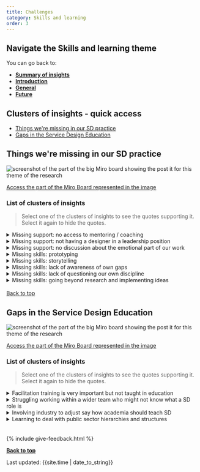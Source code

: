 ```yaml
---
title: Challenges
category: Skills and learning
order: 3
---
```


<div class="nav-panel">
   <h2>Navigate the Skills and learning theme</h2>
   <p style="margin-bottom: 0">You can go back to:</p>
   <ul>
      <li><a href="/practitioner-stories/Skills-and-learning/summary"><strong>Summary of insights</strong></a></li>
      <li><a href="/practitioner-stories/Skills-and-learning/intro"><strong>Introduction</strong></a></li>
      <li><a href="/practitioner-stories/Skills-and-learning/general"><strong>General</strong></a></li>
      <li><a href="/practitioner-stories/Skills-and-learning/future"><strong>Future</strong></a></li>
   </ul>
</div>

<h2 class="top-line">Clusters of insights - quick access</h2>

- [Things we're missing in our SD practice](#things-missing)
- [Gaps in the Service Design Education](#gaps-in-education)


<h2 class="top-line" id="things-missing">Things we're missing in our SD practice</h2>

![screenshot of the part of the big Miro board showing the post it for this theme of the research](/practitioner-stories/images/skills-learning/skills-chall1.png)
<p><a href="https://miro.com/app/board/o9J_ldOzA14=/?moveToWidget=3074457352333736097&cot=14" target="_blank">Access the part of the Miro Board represented in the image</a></p>

### List of clusters of insights

> Select one of the clusters of insights to see the quotes supporting it. Select it again to hide the quotes.

 <details>
 <summary>Missing support: no access to mentoring / coaching</summary>
 <ul>
    <li>I think I would say for me personally it‘s me having that access to coaching and mentoring. [...] So, I had coach for a bit, but she is not from a design background, it was more[job] related and that was really useful, but it was just not something applicable to my design work. You know inspirations, aspirations. So, I do kind of miss that. That kind of role model as a manager, I guess. She is great, but she comes from that background of traditional insight and engagement/ research in a public sector organisation. She is very open but still she doesn’t operate at the level I do, so it‘s just a difference.</li>
 </ul>
 </details>
  <details>
 <summary>Missing support: not having a designer in a leadership position</summary>
 <ul>
    <li>I would really like someone above, even just from a design perspective, who is above me [...], who could coordinate [ with other areas]</li>
 </ul>
 </details>
  <details>
 <summary>Missing support: no discussion about the emotional part of our work</summary>
 <ul>
    <li>The stress and mental health, and the emotional aspect of this, [the set up of a project] is a perfect time to open up and say what we are going to do together, it's going to be hard, what can we put in place to support each other? How can we be safe? If you're just turning out like doing this service design stuff, there is no room for having those discussions.</li>
 </ul>
 </details>
  <details>
 <summary>Missing skills: prototyping</summary>
 <ul>
    <li>But we kind of missing that in between prototyping but that‘s where we are at the moment</li>
 </ul>
 </details>
  <details>
 <summary>Missing skills: storytelling</summary>
 <ul>
    <li>I don’t think people know how to tell stories, I don’t think they know what is a good story necessarily</li>
 </ul>
 </details>
  <details>
 <summary>Missing skills: lack of awareness of own gaps</summary>
 <ul>
    <li>being aware of what your gaps are right? there is no set skills sets I don't think. There are soft skills and it's nice if you can use illustrator and all those things, but really it's more about being aware of what you can and can't do. It's not the same as accountancy where it's like can you do X Y Z on a spreadsheet, it's more nuance than that. Everybody has gaps, it's just about being aware of them</li>
 </ul>
 </details>
  <details>
 <summary>Missing skills: lack of questioning our own discipline</summary>
 <ul>
    <li>Some critical discussions don't go on, but there is also not a lot of questioning around what's being asked of designers and researchers, what is happening, what will happen to people after all that ethical framework I guess. It's just assumed that service design is the right thing to do all the time, in the ways that we have been taught to do it. So there is a kind of dogma there that hasn't been questioned. I think this questioning is opening more now, which is great. Maybe I've been impatient. [...] I take these conversations [from other communities] and bring them to a general level, so where can I see these in service design for example</li>
 </ul>
 </details>
  <details>
 <summary>Missing skills: going beyond research and implementing ideas</summary>
 <ul>
    <li>One thing that is difficult in service design is to track the impact of it, and the implementation. There are lots of cool projects where you come up with good ideas but you don't get actually existing or are not actually tested properly?or design research, a company does a lot of research, it's sounds very exciting but it doesn't go anywhere afterwards, it's just a really nice project, which is a bit frustrating because you know, we've done all that work, and it's all very exciting and it's not going anywhere. That's a bit of a gap in SD, there are many examples of really interesting work and research and some have been implemented, but maybe it's a bit difficult to do</li>
 </ul>
 </details>
<br>
<a class="button" href="#">Back to top</a>


<h2 class="top-line" id="gaps-in-education">Gaps in the Service Design Education</h2>

![screenshot of the part of the big Miro board showing the post it for this theme of the research](/practitioner-stories/images/skills-learning/skills-chall2.png)
<p><a href="https://miro.com/app/board/o9J_ldOzA14=/?moveToWidget=3074457352333736222&cot=14" target="_blank">Access the part of the Miro Board represented in the image</a></p>

### List of clusters of insights

> Select one of the clusters of insights to see the quotes supporting it. Select it again to hide the quotes.
 <details>
 <summary>Facilitation training is very important but not taught in education</summary>
 <ul>
    <li> the most important set of skills and knowledge are about facilitation. Cause you are not taught how to do that in education. In formal education, you are taught how to stand up and give a presentation, you learn how to use your voice, how to use the PowerPoint. Yeah, moderately useful skills to have</li>
 </ul>
 </details>
  <details>
 <summary>Struggling working within a wider team who might not know what a SD role is</summary>
 <ul>
    <li>lot of those people struggle, when they reach the workforce and when they quickly need to learn how to behave within a wider team, while it‘s necessary for them to explain what their role is and how that is used amongst the project team</li>
 </ul>
 </details>
  <details>
 <summary>Involving industry to adjust say how academia should teach SD</summary>
 <ul>
    <li>we potentially need to do a better job as the industry of going back to academia and saying this is how we can help people being more ready for their first jobs or we start looking elsewhere</li>
 </ul>
 </details>
  <details>
 <summary>Learning to deal with public sector hierarchies and structures</summary>
 <ul>
    <li>the hierarchies aren’t there to support our work. I don't really  know how we get around that.  We've been trained with an agency mindset, where you never have that problem. You just do a Project,  and then move on. I wonder if [ universities] should do public sector design course</li>
 </ul>
 </details>
<br><br>
{% include give-feedback.html %}

<p><a href="#"><strong>Back to top</strong></a></p>

<p>Last updated: {{site.time | date_to_string}}</p>

<!--

<a href="" target="_blank"></a>

-->